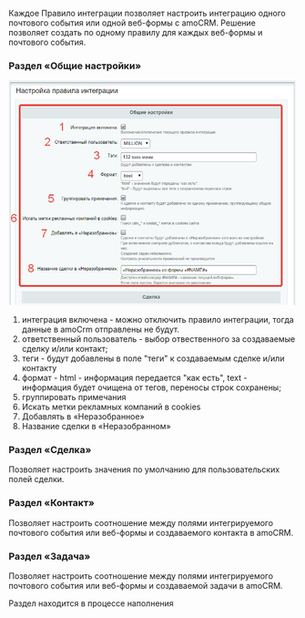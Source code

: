 
Каждое Правило интеграции позволяет настроить интеграцию одного почтового события или одной веб-формы с amoCRM. Решение позволяет создать по одному правилу для каждых веб-формы и почтового события.

### Раздел «Общие настройки»
![Общие настройки](./settings/settings_common.png)
1. интеграция включена - можно отключить правило интеграции, тогда данные в amoCrm отправлены не будут.
2. ответственный пользователь - выбор отвественного за создаваемые сделку и/или контакт;
3. теги - будут добавлены в поле "теги" к создаваемым сделке и/или контакту
4. формат - html - информация передается "как есть", text - информация будет очищена от тегов, переносы строк сохранены;
5. группировать примечания
6. Искать метки рекламных компаний в cookies
7. Добавлять в «Неразобранное»
8. Название сделки в «Неразобранном»

### Раздел «Сделка»
Позволяет настроить значения по умолчанию для пользовательских полей сделки.

### Раздел «Контакт»
Позволяет настроить соотношение между полями интегрируемого почтового события или веб-формы и создаваемого контакта в amoCRM.

### Раздел «Задача»
Позволяет настроить соотношение между полями интегрируемого почтового события или веб-формы и создаваемой задачи в amoCRM.

Раздел находится в процессе наполнения